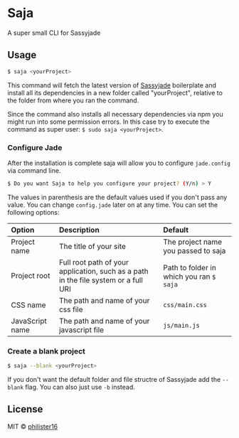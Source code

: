 # Saja
A super small CLI for Sassyjade
## Usage
```bash
$ saja <yourProject>
```
This command will fetch the latest version of [Sassyjade](http://rhinerock.com/sassyjade) boilerplate and install all its dependencies in a new folder called "yourProject", relative to the folder from where you ran the command.

Since the command also installs all necessary dependencies via npm you might run into some permission errors. In this case try to execute the command as super user: `$ sudo saja <yourProject>`.
### Configure Jade
After the installation is complete saja will allow you to configure `jade.config` via command line.
```bash
$ Do you want Saja to help you configure your project? (Y/n) > Y
```
The values in parenthesis are the default values used if you don't pass any value. You can change `config.jade` later on at any time. You can set the following options:

Option | Description | Default
:----- | :---------- | :------
Project name | The title of your site | The project name you passed to saja
Project root | Full root path of your application, such as a path in the file system or a full URI | Path to folder in which you ran `$ saja`
CSS name | The path and name of your css file | `css/main.css`
JavaScript name | The path and name of your javascript file | `js/main.js`
### Create a blank project
```bash
$ saja --blank <yourProject>
```
If you don't want the default folder and file structre of Sassyjade add the `--blank` flag. You can also just use `-b` instead.
## License
MIT &copy; [philister16](mailto:phil@rhinerock.com)